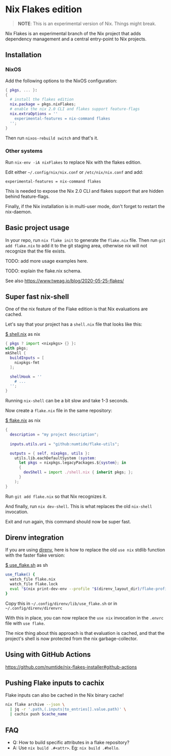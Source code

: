 # Nix Flakes edition

> **NOTE**: This is an experimental version of Nix. Things might break.

Nix Flakes is an experimental branch of the Nix project that adds dependency
management and a central entry-point to Nix projects.

## Installation

### NixOS

Add the following options to the NixOS configuration:

<!-- [$ configuration.nix](configuration.nix) as nix -->
```nix
{ pkgs, ... }:
{
  # install the flakes edition
  nix.package = pkgs.nixFlakes;
  # enable the nix 2.0 CLI and flakes support feature-flags
  nix.extraOptions = ''
    experimental-features = nix-command flakes 
  '';
}
```

Then run `nixos-rebuild switch` and that's it.

### Other systems

Run `nix-env -iA nixFlakes` to replace Nix with the flakes edition.

Edit either `~/.config/nix/nix.conf` or `/etc/nix/nix.conf` and add:
```
experimental-features = nix-command flakes 
```
This is needed to expose the Nix 2.0 CLI and flakes support that are hidden
behind feature-flags.

Finally, if the Nix installation is in multi-user mode, don't forget to
restart the nix-daemon.

## Basic project usage

In your repo, run `nix flake init` to generate the `flake.nix` file. Then run
`git add flake.nix` to add it to the git staging area, otherwise nix will not
recognize that the file exists.

TODO: add more usage examples here.

TODO: explain the flake.nix schema.

See also https://www.tweag.io/blog/2020-05-25-flakes/

## Super fast nix-shell

One of the nix feature of the Flake edition is that Nix evaluations are
cached.

Let's say that your project has a `shell.nix` file that looks like this:

[$ shell.nix](shell.nix) as nix
```nix
{ pkgs ? import <nixpkgs> {} }:
with pkgs;
mkShell {
  buildInputs = [
    nixpkgs-fmt
  ];

  shellHook = ''
    # ...
  '';
}
```

Running `nix-shell` can be a bit slow and take 1-3 seconds.

Now create a `flake.nix` file in the same repository:

[$ flake.nix](flake.nix) as nix
```nix
{
  description = "my project description";
  
  inputs.utils.uri = "github:numtide/flake-utils";

  outputs = { self, nixpkgs, utils }:
    utils.lib.eachDefaultSystem (system:
      let pkgs = nixpkgs.legacyPackages.${system}; in
      {
        devShell = import ./shell.nix { inherit pkgs; };
      }
    );
}
```

Run `git add flake.nix` so that Nix recognizes it.

And finally, run `nix dev-shell`. This is what replaces the old `nix-shell`
invocation.

Exit and run again, this command should now be super fast.

## Direnv integration

If you are using [direnv](https://direnv.net), here is how to replace the old
`use nix` stdlib function with the faster flake version:

[$ use_flake.sh](use_flake.sh) as sh
```sh
use_flake() {
  watch_file flake.nix
  watch_file flake.lock
  eval "$(nix print-dev-env --profile "$(direnv_layout_dir)/flake-profile")"
}
```

Copy this in `~/.config/direnv/lib/use_flake.sh` or in
`~/.config/direnv/direnvrc`

With this in place, you can now replace the `use nix` invocation in the
`.envrc` file with `use flake`.

The nice thing about this approach is that evaluation is cached, and that the
project's shell is now protected from the nix garbage-collector.

## Using with GitHub Actions

https://github.com/numtide/nix-flakes-installer#github-actions

## Pushing Flake inputs to cachix

Flake inputs can also be cached in the Nix binary cache!

```sh
nix flake archive --json \
  | jq -r '.path,(.inputs|to_entries[].value.path)' \
  | cachix push $cache_name
```

## FAQ

* Q: How to build specific attributes in a flake repository?
* A: Use `nix build .#<attr>`. Eg: `nix build .#hello`.

